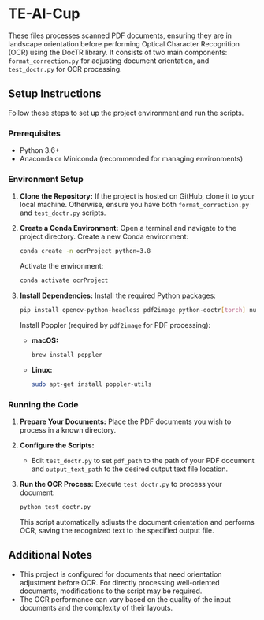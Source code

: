 # TE-AI-Cup

These files processes scanned PDF documents, ensuring they are in landscape orientation before performing Optical Character Recognition (OCR) using the DocTR library. It consists of two main components: `format_correction.py` for adjusting document orientation, and `test_doctr.py` for OCR processing.

## Setup Instructions

Follow these steps to set up the project environment and run the scripts.

### Prerequisites

- Python 3.6+
- Anaconda or Miniconda (recommended for managing environments)

### Environment Setup

1. **Clone the Repository:**
   If the project is hosted on GitHub, clone it to your local machine. Otherwise, ensure you have both `format_correction.py` and `test_doctr.py` scripts.

2. **Create a Conda Environment:**
   Open a terminal and navigate to the project directory. Create a new Conda environment:

   ```bash
   conda create -n ocrProject python=3.8
   ```

   Activate the environment:

   ```bash
   conda activate ocrProject
   ```

3. **Install Dependencies:**
   Install the required Python packages:
   ```bash
   pip install opencv-python-headless pdf2image python-doctr[torch] numpy
   ```
   Install Poppler (required by `pdf2image` for PDF processing):
   - **macOS:**
     ```bash
     brew install poppler
     ```
   - **Linux:**
     ```bash
     sudo apt-get install poppler-utils
     ```

### Running the Code

1. **Prepare Your Documents:**
   Place the PDF documents you wish to process in a known directory.

2. **Configure the Scripts:**

   - Edit `test_doctr.py` to set `pdf_path` to the path of your PDF document and `output_text_path` to the desired output text file location.

3. **Run the OCR Process:**
   Execute `test_doctr.py` to process your document:
   ```bash
   python test_doctr.py
   ```
   This script automatically adjusts the document orientation and performs OCR, saving the recognized text to the specified output file.

## Additional Notes

- This project is configured for documents that need orientation adjustment before OCR. For directly processing well-oriented documents, modifications to the script may be required.
- The OCR performance can vary based on the quality of the input documents and the complexity of their layouts.
